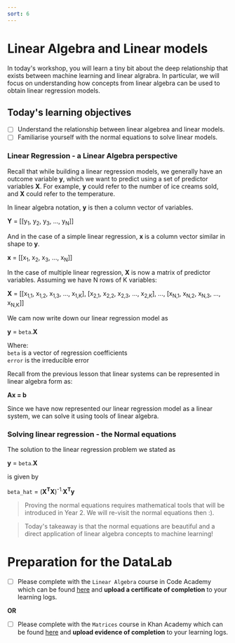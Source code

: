 ```yaml
---
sort: 6
---
```


# Linear Algebra and Linear models

In today's workshop, you will learn a tiny bit about the deep relationship that
exists between machine learning and linear algrabra. In particular, we will focus on
understanding how concepts from linear algebra can be used to obtain
linear regression models.

## Today's learning objectives
- [ ] Understand the relationship between linear algebrea and linear models.
- [ ] Familiarise yourself with the normal equations to solve linear models.

### Linear Regression - a Linear Algebra perspective

Recall that while building a linear regression models, we generally have an
outcome variable **y**, which we want to predict using a set of predictor
variables **X**. For example, **y** could refer to the number of ice creams
sold, and **X** could refer to the temperature.

In linear algebra notation, **y** is then a column vector of variables.

**Y** = [[y<sub>1</sub>, y<sub>2</sub>, y<sub>3</sub>, ..., y<sub>N</sub>]]

And in the case of a simple linear regression, **x** is a column vector similar
in shape to **y**.

**x** = [[x<sub>1</sub>, x<sub>2</sub>, x<sub>3</sub>, ..., x<sub>N</sub>]]

In the case of multiple linear regression, **X** is now a matrix of predictor
variables. Assuming we have N rows of K variables:

**X** = [[x<sub>1,1</sub>, x<sub>1,2</sub>, x<sub>1,3</sub>, ..., x<sub>1,K</sub>],
          [x<sub>2,1</sub>, x<sub>2,2</sub>, x<sub>2,3</sub>, ..., x<sub>2,K</sub>],
          ...,
          [x<sub>N,1</sub>, x<sub>N,2</sub>, x<sub>N,3</sub>, ..., x<sub>N,K</sub>]]


We cam now write down our linear regression model as

**y** = ```beta```.**X**

Where: <br>
``beta`` is a vector of regression coefficients <br>
``error`` is the irreducible error

Recall from the previous lesson that linear systems can be represented in linear
algebra form as:

**Ax = b**

Since we have now represented our linear regression model as a linear system,
we can solve it using tools of linear algebra.

### Solving linear regression - the Normal equations

The solution to the linear regression problem we stated as

**y** = ```beta```.**X**

is given by

 ```beta_hat``` = (**X<sup>T</sup>X**)<sup>-1.</sup>**X<sup>T</sup>y**

 > Proving the normal equations requires mathematical tools that will be
introduced in Year 2. We will re-visit the normal equations then :).

>Today's takeaway is that the normal equations are beautiful and a direct application of
 linear algebra concepts to machine learning!

# Preparation for the DataLab

- [ ] Please complete with the ```Linear Algebra``` course in Code Academy which can
 be found [here](https://www.codecademy.com/learn/learn-linear-algebra) and
 **upload a certificate of completion** to your learning logs.

 **OR**

- [ ] Please complete with the ```Matrices``` course in Khan Academy which can
 be found [here](https://www.khanacademy.org/math/precalculus/x9e81a4f98389efdf:matrices) and
 **upload evidence of completion** to your learning logs.
